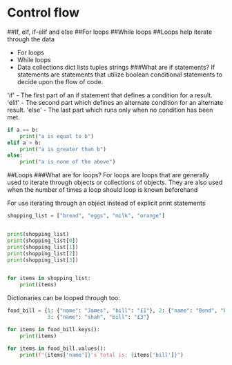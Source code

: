 # Control flow
##If, elf, if-elif and else
##For loops
##While loops
##Loops help iterate through the data 
- For loops
- While loops
- Data collections dict lists tuples strings
###What are if statements?
If statements are statements that utilize boolean conditional statements to decide upon the flow of
code.

'if' - The first part of an if statement that defines a condition for a result.
'elif' - The second part which defines an alternate condition for an alternate result.
'else' - The last part which runs only when no condition has been met.
```python 
if a == b:
    print("a is equal to b")
elif a > b:
    print("a is greater than b")
else:
    print("a is none of the above")
```
##Loops
###What are for loops?
For loops are loops that are generally used to iterate through objects or collections of objects. They are
also used when the number of times a loop should loop is known beforehand

For use iterating through an object instead of explicit print statements

```python
shopping_list = ["bread", "eggs", "milk", "orange"]


print(shopping_list)
print(shopping_list[0])
print(shopping_list[1])
print(shopping_list[2])
print(shopping_list[3])


for items in shopping_list:
    print(items)
```

Dictionaries can be looped through too:
```python
food_bill = {1: {"name": "James", "bill": "£1"}, 2: {"name": "Bond", "bill": "£2"},
             3: {"name": "shah", "bill": "£3"}

for items in food_bill.keys():
    print(items)

for items in food_bill.values():
    print(f"{items['name']}'s total is: {items['bill']}")
```
